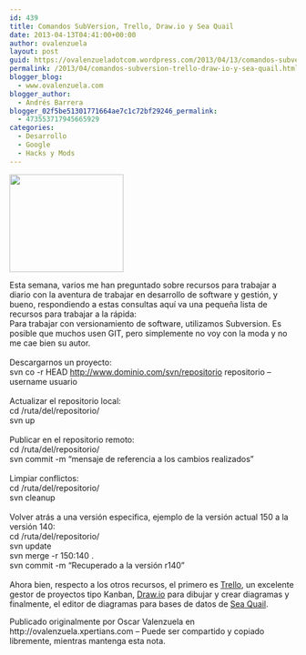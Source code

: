 ```yaml
---
id: 439
title: Comandos SubVersion, Trello, Draw.io y Sea Quail
date: 2013-04-13T04:41:00+00:00
author: ovalenzuela
layout: post
guid: https://ovalenzueladotcom.wordpress.com/2013/04/13/comandos-subversion-trello-draw-io-y-sea-quail
permalink: /2013/04/comandos-subversion-trello-draw-io-y-sea-quail.html
blogger_blog:
  - www.ovalenzuela.com
blogger_author:
  - Andrés Barrera
blogger_02f5be51301771664ae7c1c72bf29246_permalink:
  - 473553717945665929
categories:
  - Desarrollo
  - Google
  - Hacks y Mods
---
```

<div>
  <a href="http://www.ovalenzuela.com/wp-content/uploads/2016/02/65660-logosubversion.png"><img border="0" height="172" src="http://www.ovalenzuela.com/wp-content/uploads/2016/02/65660-logosubversion.png?w=300" width="200" /></a>
</div>

<span>Esta semana, varios me han preguntado sobre recursos para trabajar a diario con la aventura de trabajar en desarrollo de software y gestión, y bueno, respondiendo a estas consultas aquí va una pequeña lista de recursos para trabajar a la rápida:</span>  
<span>Para trabajar con versionamiento de software, utilizamos Subversion. Es posible que muchos usen GIT, pero simplemente no voy con la moda y no me cae bien su autor.</span>  
<span><br /></span><span>Descargarnos un proyecto:</span>  
<span>svn co -r HEAD http://www.dominio.com/svn/repositorio repositorio &#8211;username usuario</span>  
<span><br /></span><span>Actualizar el repositorio local:</span>  
<span>cd /ruta/del/repositorio/</span>  
<span>svn up</span>  
<span><br /></span><span>Publicar en el repositorio remoto:</span>  
<span>cd /ruta/del/repositorio/</span>  
<span>svn commit -m &#8220;mensaje de referencia a los cambios realizados&#8221;</span>  
<span><br /></span><span>Limpiar conflictos:</span>  
<span>cd /ruta/del/repositorio/</span>  
<span>svn cleanup</span>  
<span><br /></span><span>Volver atrás a una versión especifica, ejemplo de la versión actual 150 a la versión 140:</span>  
<span>cd /ruta/del/repositorio/</span>  
<span>svn update</span>  
<span>svn merge -r 150:140 .</span>  
<span>svn commit -m &#8220;Recuperado a la versión r140&#8221;</span>  
<span><br /></span><span>Ahora bien, respecto a los otros recursos, el primero es <a href="http://trello.com/" target="_blank">Trello</a>, un excelente gestor de proyectos tipo Kanban, <a href="http://www.draw.io/">Draw.io</a><span></span><span></span><a href="http://www.blogger.com/"></a> para dibujar y crear diagramas y finalmente, el editor de diagramas para bases de datos de <a href="http://diagrams.seaquail.net/" target="_blank">Sea Quail</a>.</span> 

<div>
</div>

<div>
  Publicado originalmente por Oscar Valenzuela en http://ovalenzuela.xpertians.com &#8211; Puede ser compartido y copiado libremente, mientras mantenga esta nota.
</div>